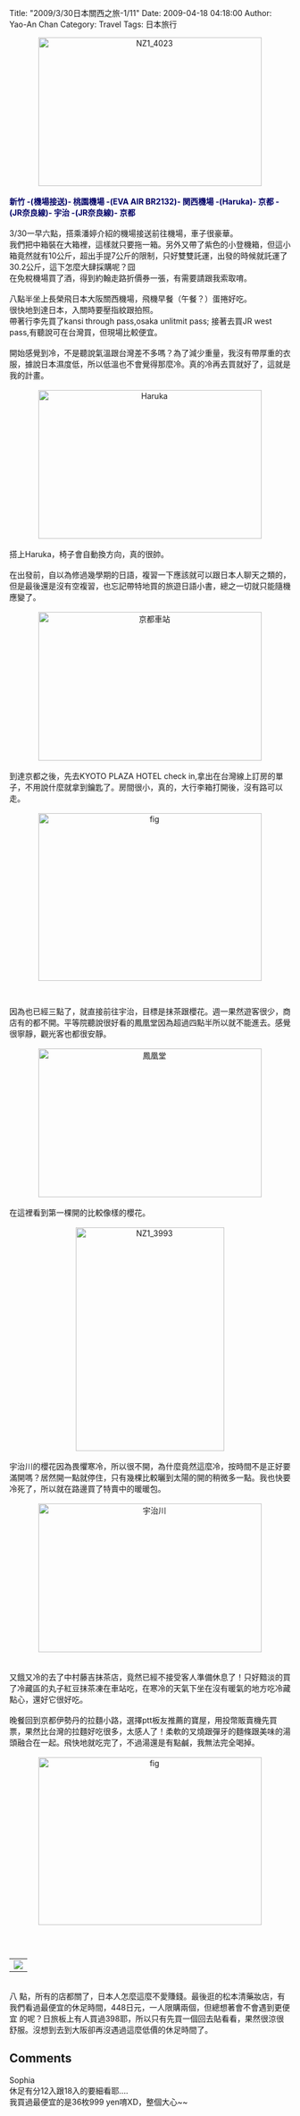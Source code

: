 Title: "2009/3/30日本關西之旅-1/11"
Date: 2009-04-18 04:18:00
Author: Yao-An Chan
Category: Travel
Tags: 日本旅行


<div class='post'>
<div style="text-align: center;"><a href="http://www.flickr.com/photos/xavierweathertoplai/3431898194/" title="NZ1_4023 by PHoytsoics, on Flickr"><img src="http://farm4.static.flickr.com/3379/3431898194_9544039d20.jpg" alt="NZ1_4023" height="266" width="400" /></a><br /></div><br /><span style="color: rgb(0, 0, 102); font-weight: bold;">新竹 -(機場接送)- 桃園機場 -(EVA AIR BR2132)- 関西機場 -(Haruka)- 京都 -(JR奈良線)- 宇治 -(JR奈良線)- 京都</span><br /><br />3/30一早六點，搭乘潘婷介紹的機場接送前往機場，車子很豪華。<br />我們把中箱裝在大箱裡，這樣就只要拖一箱。另外又帶了紫色的小登機箱，但這小箱竟然就有10公斤，超出手提7公斤的限制，只好雙雙託運，出發的時候就託運了30.2公斤，這下怎麼大肆採購呢？囧<br />在免稅機場買了酒，得到約翰走路折價券一張，有需要請跟我索取唷。<br /><br />八點半坐上長榮飛日本大阪關西機場，飛機早餐（午餐？）蛋捲好吃。<br />很快地到達日本，入關時要壓指紋跟拍照。<br />帶著行李先買了kansi through pass,osaka unlitmit pass; 接著去買JR west pass,有聽說可在台灣買，但現場比較便宜。<br /><br />開始感覺到冷，不是聽說氣溫跟台灣差不多嗎？為了減少重量，我沒有帶厚重的衣服，據說日本濕度低，所以低溫也不會覺得那麼冷。真的冷再去買就好了，這就是我的計畫。<br /><br /><div style="text-align: center;"><a href="http://www.flickr.com/photos/xavierweathertoplai/3431036481/" title="Haruka by PHoytsoics, on Flickr"><img src="http://farm4.static.flickr.com/3409/3431036481_7557da3679.jpg" alt="Haruka" height="266" width="400" /></a><br /></div><br />搭上Haruka，椅子會自動換方向，真的很帥。<br /><br />在出發前，自以為修過幾學期的日語，複習一下應該就可以跟日本人聊天之類的，但是最後還是沒有空複習，也忘記帶特地買的旅遊日語小書，總之一切就只能隨機應變了。<br /><br /><div style="text-align: center;"><a href="http://www.flickr.com/photos/xavierweathertoplai/3431853860/" title="京都車站 by PHoytsoics, on Flickr"><img src="http://farm4.static.flickr.com/3582/3431853860_16f41c9767_b.jpg" alt="京都車站" height="266" width="400" /></a><br /></div><br />到達京都之後，先去KYOTO PLAZA HOTEL check in,拿出在台灣線上訂房的單子，不用說什麼就拿到鑰匙了。房間很小，真的，大行李箱打開後，沒有路可以走。<br /><br /><a onblur="try {parent.deselectBloggerImageGracefully();} catch(e) {}" href="http://3.bp.blogspot.com/_mvtDPM7iODU/Sem06c3i6gI/AAAAAAAACbs/7XPD3xKK4N8/s1600-h/DSC00226.JPG"><img style="margin: 0px auto 10px; display: block; text-align: center; cursor: pointer; width: 400px; height: 300px;" src="http://3.bp.blogspot.com/_mvtDPM7iODU/Sem06c3i6gI/AAAAAAAACbs/7XPD3xKK4N8/s400/DSC00226.JPG" alt="fig" id="BLOGGER_PHOTO_ID_5325986950616902146" border="0" /></a><br /><br />因為也已經三點了，就直接前往宇治，目標是抹茶跟櫻花。週一果然遊客很少，商店有的都不開。平等院聽說很好看的鳳凰堂因為超過四點半所以就不能進去。感覺很寧靜，觀光客也都很安靜。<br /><br /><div style="text-align: center;"><a href="http://www.flickr.com/photos/xavierweathertoplai/3431866414/" title="鳳凰堂 by PHoytsoics, on Flickr"><img src="http://farm4.static.flickr.com/3391/3431866414_4cfc74ccb0_b.jpg" alt="鳳凰堂" height="266" width="400" /></a><br /></div><br />在這裡看到第一棵開的比較像樣的櫻花。<br /><br /><div style="text-align: center;"><a href="http://www.flickr.com/photos/xavierweathertoplai/3431858816/" title="NZ1_3993 by PHoytsoics, on Flickr"><img src="http://farm4.static.flickr.com/3400/3431858816_b42b615fee.jpg" alt="NZ1_3993" height="400" width="266" /></a><br /></div><br />宇治川的櫻花因為畏懼寒冷，所以很不開，為什麼竟然這麼冷，按時間不是正好要滿開嗎？居然開一點就停住，只有幾棵比較曬到太陽的開的稍微多一點。我也快要冷死了，所以就在路邊買了特賣中的暖暖包。<br /><br /><div style="text-align: center;"><a href="http://www.flickr.com/photos/xavierweathertoplai/3431073131/" title="宇治川 by PHoytsoics, on Flickr"><img src="http://farm4.static.flickr.com/3345/3431073131_ba26531833.jpg" alt="宇治川" height="266" width="400" /></a><br /></div><br /><br />又餓又冷的去了中村藤吉抹茶店，竟然已經不接受客人準備休息了！只好黯淡的買了冷藏區的丸子紅豆抹茶凍在車站吃，在寒冷的天氣下坐在沒有暖氣的地方吃冷藏點心，還好它很好吃。<br /><br />晚餐回到京都伊勢丹的拉麵小路，選擇ptt板友推薦的寶屋，用投幣販賣機先買票，果然比台灣的拉麵好吃很多，太感人了！柔軟的叉燒跟彈牙的麵條跟美味的湯頭融合在一起。飛快地就吃完了，不過湯還是有點鹹，我無法完全喝掉。<br /><br /><a onblur="try {parent.deselectBloggerImageGracefully();} catch(e) {}" href="http://3.bp.blogspot.com/_mvtDPM7iODU/Sem0QmpR_jI/AAAAAAAACbk/vra4nA-Vgeo/s1600-h/DSC00221.JPG"><img style="margin: 0px auto 10px; display: block; text-align: center; cursor: pointer; width: 400px; height: 300px;" src="http://3.bp.blogspot.com/_mvtDPM7iODU/Sem0QmpR_jI/AAAAAAAACbk/vra4nA-Vgeo/s400/DSC00221.JPG" alt="fig" id="BLOGGER_PHOTO_ID_5325986231686921778" border="0" /></a><br /><br /><table style="width: auto; text-align: left; margin-left: auto; margin-right: auto;"><tbody><tr><td><a href="http://picasaweb.google.com/lh/photo/CmkhlRqj5Rbnoot6TogqEg?feat=embedwebsite"><img src="http://lh4.ggpht.com/_6kH_UW3lT3k/SelKdGcWCOI/AAAAAAAACbw/d_F7qv53b08/s400/NZ1_4025.jpg" /></a></td></tr></tbody></table><br />八 點，所有的店都關了，日本人怎麼這麼不愛賺錢。最後逛的松本清藥妝店，有我們看過最便宜的休足時間，448日元，一人限購兩個，但總想著會不會遇到更便宜 的呢？日旅板上有人買過398耶，所以只有先買一個回去貼看看，果然很涼很舒服。沒想到去到大阪卻再沒遇過這麼低價的休足時間了。</div>
<h2>Comments</h2>
<div class='comments'>
<div class='comment'>
<div class='author'>Sophia</div>
<div class='content'>
休足有分12入跟18入的要細看耶....<br />我買過最便宜的是36枚999 yen唷XD，整個大心~~</div>
</div>
</div>
